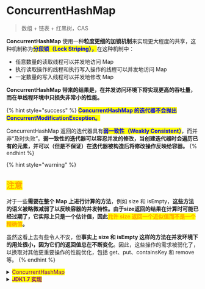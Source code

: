 # ConcurrentHashMap

> 数组 + 链表 + 红黑树，CAS

**ConcurrentHashMap** 使用一种**粒度更细的加锁机制**来实现更大程度的共享，这种机制称为<mark style="color:blue;">**分段锁（Lock Striping），**</mark>在这种机制中：

* 任意数量的读取线程可以并发地访问 Map
* 执行读取操作的线程和执行写入操作的线程可以并发地访问 Map
* 一定数量的写入线程可以并发地修改 Map

**ConcurrentHashMap 带来的结果是，在并发访问环境下将实现更高的吞吐量，而在单线程环境中只损失非常小的性能。**

{% hint style="success" %}
<mark style="color:blue;">**ConcurrentHashMap 的迭代器不会抛出 ConcurrentModificationException。**</mark>

ConcurrentHashMap 返回的迭代器具有<mark style="color:blue;">**弱一致性（Weakly Consistent）**</mark>，而并非“及时失败”。**弱一致性的迭代器可以容忍并发的修改，当创建迭代器时会遍历已有的元素，并可以（但是不保证）在迭代器被构造后将修改操作反映给容器。**
{% endhint %}

{% hint style="warning" %}
## <mark style="color:orange;">注意</mark>

对于一些**需要在整个 Map 上进行计算的方法**，例如 size 和 isEmpty，**这些方法的语义被略微减弱了以反映容器的并发特性。由于size返回的结果在计算时可能已经过期了，它实际上只是一个估计值，因此**<mark style="color:orange;">**允许 size 返回一个近似值而不是一个精确值**</mark>**。**

虽然这看上去有些令人不安，但**事实上 size 和 isEmpty 这样的方法在并发环境下的用处很小，因为它们的返回值总在不断变化**。因此，这些操作的需求被弱化了，以换取对其他更重要操作的性能优化，包括 get、put、containsKey 和 remove 等。
{% endhint %}

<details>

<summary><mark style="color:purple;">ConcurrentHashMap</mark></summary>

<pre class="language-java"><code class="lang-java"><strong>    // volatile 和 final 用于保证可见性
</strong><strong>    volatile Node&#x3C;K,V>[] table;
</strong><strong>    
</strong><strong>    static class Node&#x3C;K,V> implements Map.Entry&#x3C;K,V> {
</strong>        final int hash;
        final K key;
        volatile V val;
        volatile Node&#x3C;K,V> next;
        ...    
    }
    
    // get 方法未使用锁
    public V get(Object key) {
        Node&#x3C;K,V>[] tab; 
        Node&#x3C;K,V> e, p; 
        int n, eh; 
        K ek;
        int h = spread(key.hashCode());
        if ((tab = table) != null &#x26;&#x26; (n = tab.length) > 0 &#x26;&#x26;
            (e = tabAt(tab, (n - 1) &#x26; h)) != null) {
            if ((eh = e.hash) == h) {
                if ((ek = e.key) == key || (ek != null &#x26;&#x26; key.equals(ek)))
                    return e.val;
            }
            else if (eh &#x3C; 0)
                return (p = e.find(h, key)) != null ? p.val : null;
            while ((e = e.next) != null) {
                if (e.hash == h &#x26;&#x26;
                    ((ek = e.key) == key || (ek != null &#x26;&#x26; key.equals(ek))))
                    return e.val;
            }
        }
        return null;
    }
</code></pre>

<pre class="language-java" data-overflow="wrap"><code class="lang-java">
<strong>    public V put(K key, V value) {
</strong>        return putVal(key, value, false);
    }
    
    /**
     * 在 putVal 方法中使用了两种同步机制：
     *    1. CAS：使用 CAS 在 Node 数组中增加节点
     *    2. 分段锁：每一个哈希桶中的列表，都使用头节点作为锁对象
     */
    final V putVal(K key, V value, boolean onlyIfAbsent) {
        ...
        for (Node&#x3C;K,V>[] tab = table;;) {
            ...
            else if ((f = tabAt(tab, i = (n - 1) &#x26; hash)) == null) {
                if (casTabAt(tab, i, null, new Node&#x3C;K,V>(hash, key, value)))
                    break;           // no lock when adding to empty bin
            }
            ...
            else {
                V oldVal = null;
                synchronized (f) {
                   ...
                }
                ...
            }
        }
        addCount(1L, binCount);
        return null;
    }
</code></pre>

<pre class="language-java"><code class="lang-java"><strong>    public int size() {
</strong>        long n = sumCount();
        return ((n &#x3C; 0L) ? 0 :
                (n > (long)Integer.MAX_VALUE) ? Integer.MAX_VALUE :
                (int)n);
    }
    
    final long sumCount() {
        CounterCell[] cs = counterCells;
        long sum = baseCount;
        if (cs != null) {
            for (CounterCell c : cs)
                if (c != null)
                    sum += c.value;
        }
        return sum;
    }
    
    /**
     * A padded cell for distributing counts.  Adapted from LongAdder
     * and Striped64.  See their internal docs for explanation.
     */
    @jdk.internal.vm.annotation.Contended static final class CounterCell {
        volatile long value;
        CounterCell(long x) { value = x; }
    }
</code></pre>

</details>

<details>

<summary><mark style="color:purple;"><strong>JDK1.7 实现</strong></mark></summary>

在 JDK1.5 \~ 1.7 版本中，Java 使用了**分段锁**机制实现 ConcurrentHashMap：

* ConcurrentHashMap 在对象中保存了一个 Segment 数组，从而整个 Hash 表划分为多个分段；
* 而每个 Segment 元素，它通过继承 ReentrantLock 来进行加锁，所以每次需要加锁的操作锁住的是一个 segment，这样只要保证每个 Segment 是线程安全的，也就实现了全局的线程安全；

在执行 put 操作时首先根据 hash 算法定位到元素属于哪个 Segment，然后对该 Segment 加锁即可。Segment 数量默认是 16，理论上这个时候最多可以同时支持 16 个线程并发写，只要它们的操作分别分布在不同的 Segment 上。

![](../../../../.gitbook/assets/java-thread-x-concurrent-hashmap-1.png)

</details>

